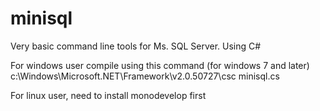 # minisql
Very basic command line tools for Ms. SQL Server. Using C#

For windows user compile using this command (for windows 7 and later)
    c:\Windows\Microsoft.NET\Framework\v2.0.50727\csc minisql.cs
    
For linux user, need to install monodevelop first
